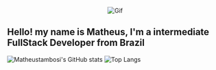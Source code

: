 <p align="center">
  <img src="https://media2.giphy.com/media/FMnVZzDALopvG/giphy.gif" alt="Gif">
</p>

## Hello! my name is Matheus, I'm a intermediate FullStack Developer from Brazil

![Matheustambosi's GitHub stats](https://github-readme-stats.vercel.app/api?username=matheustambosi&show_icons=true&theme=dark&hide_border=true&bg_color=161b22)
![Top Langs](https://github-readme-stats.vercel.app/api/top-langs/?username=matheustambosi&langs_count=3&theme=dark&hide_border=true&bg_color=161b22)
